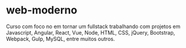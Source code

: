 # web-moderno
 Curso com foco no em tornar um fullstack trabalhando com projetos em Javascript, Angular, React, Vue, Node, HTML, CSS, jQuery, Bootstrap, Webpack, Gulp, MySQL, entre muitos outros.
